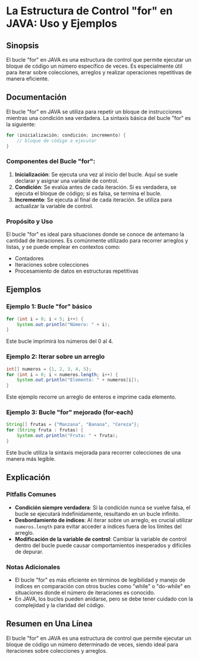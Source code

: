 <!--
Meta Description: # La Estructura de Control "for" en JAVA: Uso y Ejemplos ## Sinopsis El bucle "for" en JAVA es una estructura de control que permite ejecutar un bloqu...
Meta Keywords: bucle, java, para, control, una
-->

# La Estructura de Control "for" en JAVA: Uso y Ejemplos

## Sinopsis
El bucle "for" en JAVA es una estructura de control que permite ejecutar un bloque de código un número específico de veces. Es especialmente útil para iterar sobre colecciones, arreglos y realizar operaciones repetitivas de manera eficiente.

## Documentación
El bucle "for" en JAVA se utiliza para repetir un bloque de instrucciones mientras una condición sea verdadera. La sintaxis básica del bucle "for" es la siguiente:

```java
for (inicialización; condición; incremento) {
    // bloque de código a ejecutar
}
```

### Componentes del Bucle "for":
1. **Inicialización**: Se ejecuta una vez al inicio del bucle. Aquí se suele declarar y asignar una variable de control.
2. **Condición**: Se evalúa antes de cada iteración. Si es verdadera, se ejecuta el bloque de código; si es falsa, se termina el bucle.
3. **Incremento**: Se ejecuta al final de cada iteración. Se utiliza para actualizar la variable de control.

### Propósito y Uso
El bucle "for" es ideal para situaciones donde se conoce de antemano la cantidad de iteraciones. Es comúnmente utilizado para recorrer arreglos y listas, y se puede emplear en contextos como:
- Contadores
- Iteraciones sobre colecciones
- Procesamiento de datos en estructuras repetitivas

## Ejemplos

### Ejemplo 1: Bucle "for" básico
```java
for (int i = 0; i < 5; i++) {
    System.out.println("Número: " + i);
}
```
Este bucle imprimirá los números del 0 al 4.

### Ejemplo 2: Iterar sobre un arreglo
```java
int[] numeros = {1, 2, 3, 4, 5};
for (int i = 0; i < numeros.length; i++) {
    System.out.println("Elemento: " + numeros[i]);
}
```
Este ejemplo recorre un arreglo de enteros e imprime cada elemento.

### Ejemplo 3: Bucle "for" mejorado (for-each)
```java
String[] frutas = {"Manzana", "Banana", "Cereza"};
for (String fruta : frutas) {
    System.out.println("Fruta: " + fruta);
}
```
Este bucle utiliza la sintaxis mejorada para recorrer colecciones de una manera más legible.

## Explicación
### Pitfalls Comunes
- **Condición siempre verdadera**: Si la condición nunca se vuelve falsa, el bucle se ejecutará indefinidamente, resultando en un bucle infinito.
- **Desbordamiento de índices**: Al iterar sobre un arreglo, es crucial utilizar `numeros.length` para evitar acceder a índices fuera de los límites del arreglo.
- **Modificación de la variable de control**: Cambiar la variable de control dentro del bucle puede causar comportamientos inesperados y difíciles de depurar.

### Notas Adicionales
- El bucle "for" es más eficiente en términos de legibilidad y manejo de índices en comparación con otros bucles como "while" o "do-while" en situaciones donde el número de iteraciones es conocido.
- En JAVA, los bucles pueden anidarse, pero se debe tener cuidado con la complejidad y la claridad del código.

## Resumen en Una Línea
El bucle "for" en JAVA es una estructura de control que permite ejecutar un bloque de código un número determinado de veces, siendo ideal para iteraciones sobre colecciones y arreglos.